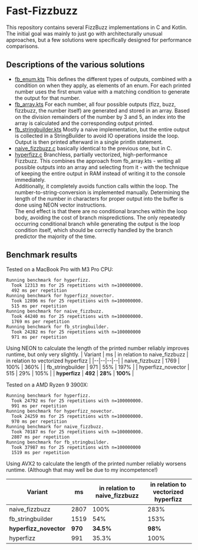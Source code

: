 # Fast-Fizzbuzz

This repository contains several FizzBuzz implementations in C and Kotlin. The initial goal was mainly to just go with architecturally unusual approaches, but a few solutions were specifically designed for performance comparisons.

## Descriptions of the various solutions

* [fb_enum.kts](fb_enum.kts)
  This defines the different types of outputs, combined with a condition on when they apply, as elements of an enum. For each printed number uses the first enum value with a matching condition to generate the output for that number.
* [fb_array.kts](fb_array.kts) 
  For each number, all four possible outputs (fizz, buzz, fizzbuzz, the number itself) are generated and stored in an array. Based on the division remainders of the number by 3 and 5, an index into the array is calculated
  and the corresponding output printed.
* [fb_stringbuilder.kts](fb_stringbuilder.kts)
  Mostly a naive implementation, but the entire output is collected in a StringBuilder to avoid IO operations inside the loop. Output is then printed afterward in a single println statement. 
* [naive_fizzbuzz.c](naive_fizzbuzz.c)
  basically identical to the previous one, but in C.
* [hyperfizz.c](hyperfizz.c)
  Branchless, partially vectorized, high-performance Fizzbuzz. 
  This combines the approach from fb_array.kts - writing all possible outputs into an array and selecting from it - with the technique of keeping the entire output in RAM instead of writing it to the console immediately.  
  Additionally, it completely avoids function calls within the loop. The number-to-string-conversion is implemented manually. Determining the length of the number in characters for proper output into the buffer is done using NEON vector instructions.  
  The end effect is that there are no conditional branches within the loop body, avoiding the cost of branch mispredictions. The only repeatedly occurring conditional branch while generating the output is the loop condition itself, which should be correctly handled by the branch predictor the majority of the time.

## Benchmark results
Tested on a MacBook Pro with M3 Pro CPU:
```
Running benchmark for hyperfizz.
  Took 12313 ms for 25 repetitions with n=100000000.
  492 ms per repetition
Running benchmark for hyperfizz_novector.
  Took 12896 ms for 25 repetitions with n=100000000.
  515 ms per repetition
Running benchmark for naive_fizzbuzz.
  Took 44240 ms for 25 repetitions with n=100000000.
  1769 ms per repetition
Running benchmark for fb_stringbuilder.
  Took 24282 ms for 25 repetitions with n=100000000
  971 ms per repetition
```

Using NEON to calculate the length of the printed number reliably improves runtime, but only very slightly. 
| Variant | ms | in relation to naive_fizzbuzz | in relation to vectorized hyperfizz |
|--|--|--|--|
| naive_fizzbuzz | 1769 | 100% | 360% |
| fb_stringbuilder | 971 | 55% | 197% |
| hyperfizz_novector | 515 | 29% | 105% | 
| **hyperfizz** | **492** | **28%** | **100%** |


Tested on a AMD Ryzen 9 3900X:
```
Running benchmark for hyperfizz.
  Took 24792 ms for 25 repetitions with n=100000000.
  991 ms per repetition
Running benchmark for hyperfizz_novector.
  Took 24259 ms for 25 repetitions with n=100000000.
  970 ms per repetition
Running benchmark for naive_fizzbuzz.
  Took 70187 ms for 25 repetitions with n=100000000.
  2807 ms per repetition
Running benchmark for fb_stringbuilder.
  Took 37987 ms for 25 repetitions with n=100000000
  1519 ms per repetition
```

Using AVX2 to calculate the length of the printed number reliably worsens runtime. (Although that may well be due to my incompetence!)

| Variant | ms | in relation to naive_fizzbuzz | in relation to vectorized hyperfizz |
|--|--|--|--|
| naive_fizzbuzz | 2807 | 100% | 283% |
| fb_stringbuilder | 1519 | 54% | 153% |
| **hyperfizz_novector** | **970** | **34.5%** | **98%** |
| hyperfizz | 991 | 35.3% | 100% |
